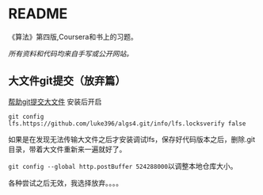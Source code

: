 # README

《算法》第四版,Coursera和书上的习题。

*所有资料和代码均来自手写或公开网站。*

## 大文件git提交（放弃篇）

[帮助git提交大文件](https://git-lfs.github.com/) 安装后开启

`git config lfs.https://github.com/luke396/algs4.git/info/lfs.locksverify false`

如果是在发现无法传输大文件之后才安装调试lfs，保存好代码版本之后，删除.git目录，带着大文件重新来一遍就好了。

`git config --global http.postBuffer 524288000`以调整本地仓库大小。

各种尝试之后无效，我选择放弃。。。。